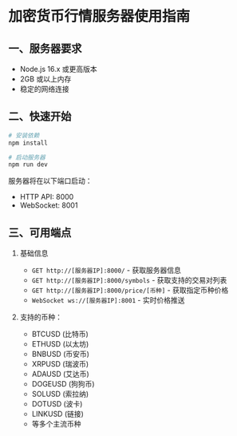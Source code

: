 # 加密货币行情服务器使用指南

## 一、服务器要求

- Node.js 16.x 或更高版本
- 2GB 或以上内存
- 稳定的网络连接

## 二、快速开始

```bash
# 安装依赖
npm install

# 启动服务器
npm run dev
```

服务器将在以下端口启动：
- HTTP API: 8000
- WebSocket: 8001

## 三、可用端点

1. 基础信息
   - `GET http://[服务器IP]:8000/` - 获取服务器信息
   - `GET http://[服务器IP]:8000/symbols` - 获取支持的交易对列表
   - `GET http://[服务器IP]:8000/price/[币种]` - 获取指定币种价格
   - `WebSocket ws://[服务器IP]:8001` - 实时价格推送

2. 支持的币种：
   - BTCUSD (比特币)
   - ETHUSD (以太坊)
   - BNBUSD (币安币)
   - XRPUSD (瑞波币)
   - ADAUSD (艾达币)
   - DOGEUSD (狗狗币)
   - SOLUSD (索拉纳)
   - DOTUSD (波卡)
   - LINKUSD (链接)
   - 等多个主流币种